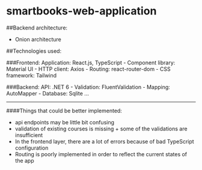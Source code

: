 ﻿# smartbooks-web-application

##Backend architecture: 
  - Onion architecture

##Technologies used:

###Frontend:
  Application: React.js, TypeScript
    - Component library: Material UI
    - HTTP client: Axios
    - Routing: react-router-dom
    - CSS framework: Tailwind
    
###Backend:
  API: .NET 6
    - Validation: FluentValidation
    - Mapping: AutoMapper
    - Database: Sqlite
    ...
    
---

####Things that could be better implemented:
- api endpoints may be little bit confusing
- validation of existing courses is missing + some of the validations are insufficient
- In the frontend layer, there are a lot of errors because of bad TypeScript configuration
- Routing is poorly implemented in order to reflect the current states of the app
